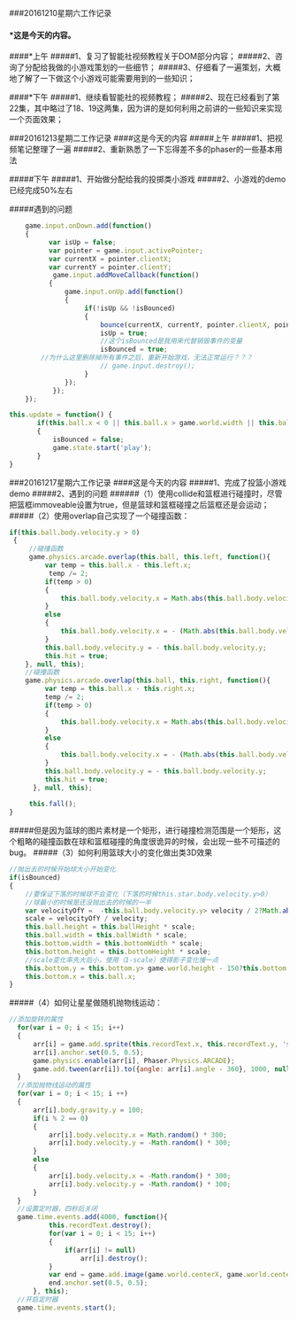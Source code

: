 ###20161210星期六工作记录
#### *这是今天的内容。
####*上午
#####1、复习了智能社视频教程关于DOM部分内容；
#####2、咨询了分配给我做的小游戏策划的一些细节；
#####3、仔细看了一遍策划，大概地了解了一下做这个小游戏可能需要用到的一些知识；

####*下午
#####1、继续看智能社的视频教程；
#####2、现在已经看到了第22集，其中略过了18、19这两集，因为讲的是如何利用之前讲的一些知识来实现一个页面效果；


###20161213星期二工作记录
####这是今天的内容
#####上午
#####1、把视频笔记整理了一遍
#####2、重新熟悉了一下忘得差不多的phaser的一些基本用法

#####下午
#####1、开始做分配给我的投掷类小游戏
#####2、小游戏的demo已经完成50%左右

#####遇到的问题

```javascript
    game.input.onDown.add(function()
    {
          var isUp = false;
          var pointer = game.input.activePointer;
          var currentX = pointer.clientX;
          var currentY = pointer.clientY;
           game.input.addMoveCallback(function()
          {
              game.input.onUp.add(function()
              {
                   if(!isUp && !isBounced)
                   {
                       bounce(currentX, currentY, pointer.clientX, pointer.clientY, ball);
                       isUp = true;
                       //这个isBounced是我用来代替销毁事件的变量
                       isBounced = true;
        //为什么这里删除掉所有事件之后，重新开始游戏，无法正常运行？？？
                       // game.input.destroy();
                   }
              });
           }); 
    });

```

```javascript
this.update = function() {
       if(this.ball.x < 0 || this.ball.x > game.world.width || this.ball.y > game.world.height)
       {
           isBounced = false;
           game.state.start('play');
	   }
}
```


###20161217星期六工作记录
####这是今天的内容
#####1、完成了投篮小游戏demo
#####2、遇到的问题
######（1）使用collide和篮框进行碰撞时，尽管把篮框immoveable设置为true，但是篮球和篮框碰撞之后篮框还是会运动；
#####（2）使用overlap自己实现了一个碰撞函数：
```javascript
if(this.ball.body.velocity.y > 0)
 {
     //碰撞函数
     game.physics.arcade.overlap(this.ball, this.left, function(){
	     var temp = this.ball.x - this.left.x;
	      temp /= 2;
	     if(temp > 0)
	     {
	         this.ball.body.velocity.x = Math.abs(this.ball.body.velocity.x) + temp;
	     }
	     else
	     {
	         this.ball.body.velocity.x = - (Math.abs(this.ball.body.velocity.x) - temp);
	     }
	     this.ball.body.velocity.y = - this.ball.body.velocity.y;
	     this.hit = true;
    }, null, this);
    //碰撞函数
    game.physics.arcade.overlap(this.ball, this.right, function(){
	     var temp = this.ball.x - this.right.x;
	     temp /= 2;
	     if(temp > 0)
	     {
	         this.ball.body.velocity.x = Math.abs(this.ball.body.velocity.x) + temp;
	     }
	     else
	     {
	         this.ball.body.velocity.x = - (Math.abs(this.ball.body.velocity.x) - temp);
	     }
	     this.ball.body.velocity.y = - this.ball.body.velocity.y;
	     this.hit = true;
	  }, null, this);
	
	 this.fall();
}
```
#####但是因为篮球的图片素材是一个矩形，进行碰撞检测范围是一个矩形，这个粗略的碰撞函数在球和篮框碰撞的角度很诡异的时候，会出现一些不可描述的bug。
#####（3）如何利用篮球大小的变化做出类3D效果
```javascript
//抛出去的时候开始球大小开始变化
if(isBounced)
{
    //要保证下落的时候球不会变化（下落的时候this.star.body.velocity.y>0）
    //球最小的时候是还没抛出去的时候的一半
    var velocityOfY =  -this.ball.body.velocity.y> velocity / 2?Math.abs(this.ball.body.velocity.y):(velocity / 2);
    scale = velocityOfY / velocity;
    this.ball.height = this.ballHeight * scale;
    this.ball.width = this.ballWidth * scale;
    this.bottom.width = this.bottomWidth * scale;
    this.bottom.height = this.bottomHeight * scale;
    //scale变化率先大后小，使用（1-scale）使得影子变化慢一点
    this.bottom.y = this.bottom.y> game.world.height - 150?this.bottom.y - 200 * ( 1 - scale):game.world.height - 150; 
    this.bottom.x = this.ball.x;
}
```
#####（4）如何让星星做随机抛物线运动：
```javascript
//添加旋转的属性
  for(var i = 0; i < 15; i++)
  {
      arr[i] = game.add.sprite(this.recordText.x, this.recordText.y, 'star');
      arr[i].anchor.set(0.5, 0.5);
      game.physics.enable(arr[i], Phaser.Physics.ARCADE);
      game.add.tween(arr[i]).to({angle: arr[i].angle - 360}, 1000, null, true, 0, -1, false);
  }
  //添加抛物线运动的属性
  for(var i = 0; i < 15; i ++)
  {
      arr[i].body.gravity.y = 100;
      if(i % 2 == 0)
      {
          arr[i].body.velocity.x = Math.random() * 300;
          arr[i].body.velocity.y = -Math.random() * 300;
      }
      else
      {
          arr[i].body.velocity.x = -Math.random() * 300;
          arr[i].body.velocity.y = -Math.random() * 300;
      }
  }
  //设置定时器，四秒后关闭
  game.time.events.add(4000, function(){
          this.recordText.destroy();
          for(var i = 0; i < 15; i++)
          {
              if(arr[i] != null)
                  arr[i].destroy();
          }
          var end = game.add.image(game.world.centerX, game.world.centerY, 'end');
          end.anchor.set(0.5, 0.5);
      }, this);
  //开启定时器
  game.time.events.start();
```
